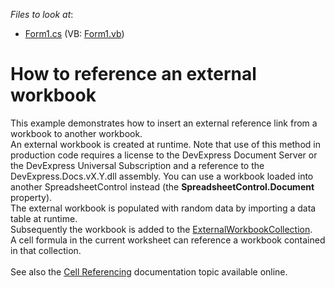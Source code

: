 <!-- default file list -->
*Files to look at*:

* [Form1.cs](./CS/ExternalWorkbookSample/Form1.cs) (VB: [Form1.vb](./VB/ExternalWorkbookSample/Form1.vb))
<!-- default file list end -->
# How to reference an external workbook


This example demonstrates how to insert an external reference link from a workbook to another workbook. <br />An external workbook is created at runtime. Note that use of this method in production code requires a license to the DevExpress Document Server or the DevExpress Universal Subscription and a reference to the DevExpress.Docs.vX.Y.dll assembly. You can use a workbook loaded into another SpreadsheetControl instead (the <strong>SpreadsheetControl.Document</strong> property).<br />The external workbook is populated with random data by importing a data table at runtime.<br />Subsequently the workbook is added to the <a href="http://help.devexpress.com/#CoreLibraries/clsDevExpressSpreadsheetExternalWorkbookCollectiontopic">ExternalWorkbookCollection</a>. <br />A cell formula in the current worksheet can reference a workbook contained in that collection.<br /><br />See also the <a href="http://help.devexpress.com/#WindowsForms/CustomDocument12272">Cell Referencing</a> documentation topic available online.<br /><br />

<br/>


